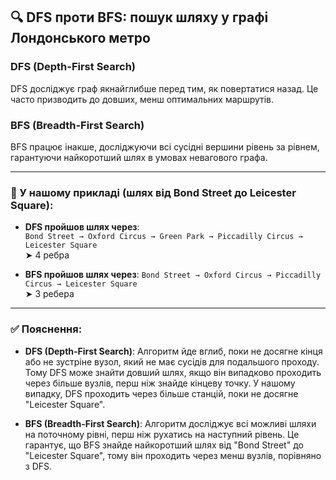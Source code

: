 ## 🔍 DFS проти BFS: пошук шляху у графі Лондонського метро

### DFS (Depth-First Search)

DFS досліджує граф якнайглибше перед тим, як повертатися назад. Це часто призводить до довших, менш оптимальних маршрутів.

### BFS (Breadth-First Search)

BFS працює інакше, досліджуючи всі сусідні вершини рівень за рівнем, гарантуючи найкоротший шлях в умовах невагового графа.

---

### 📍 У нашому прикладі (шлях від **Bond Street** до **Leicester Square**):

- **DFS пройшов шлях через**:  
  `Bond Street → Oxford Circus → Green Park → Piccadilly Circus → Leicester Square`  
  ➤ 4 ребра

- **BFS пройшов шлях через**:
  `Bond Street → Oxford Circus → Piccadilly Circus → Leicester Square`  
  ➤ 3 ребера

---

### ✅ Пояснення:

- **DFS (Depth-First Search)**:
  Алгоритм йде вглиб, поки не досягне кінця або не зустріне вузол, який не має сусідів для подальшого проходу. Тому DFS може знайти довший шлях, якщо він випадково проходить через більше вузлів, перш ніж знайде кінцеву точку. У нашому випадку, DFS проходить через більше станцій, поки не досягне "Leicester Square".

- **BFS (Breadth-First Search)**:
  Алгоритм досліджує всі можливі шляхи на поточному рівні, перш ніж рухатись на наступний рівень. Це гарантує, що BFS знайде найкоротший шлях від "Bond Street" до "Leicester Square", тому він проходить через менш вузлів, порівняно з DFS.
